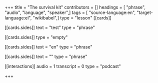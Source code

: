 +++
title = "The survival kit"
contributors = []
headings = [ "phrase", "audio", "language", "speaker",]
tags = [ "source-language:en", "target-language:el", "wikibabel",]
type = "lesson"
[[cards]]

[[cards.sides]]
text = "test"
type = "phrase"

[[cards.sides]]
type = "empty"

[[cards.sides]]
text = "en"
type = "phrase"

[[cards.sides]]
text = ""
type = "phrase"

[[interactions]]
audio = 1
transcript = 0
type = "podcast"

+++
